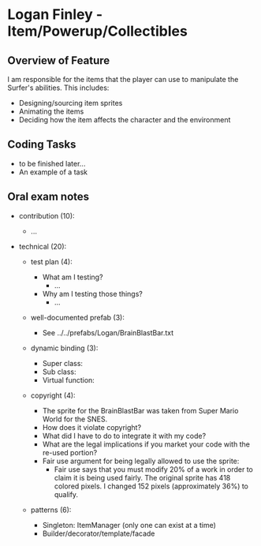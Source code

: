 # Logan Finley - Item/Powerup/Collectibles

## Overview of Feature

I am responsible for the items that the player can use to manipulate the Surfer's abilities. This includes:
- Designing/sourcing item sprites
- Animating the items
- Deciding how the item affects the character and the environment


## Coding Tasks
- to be finished later...
- An example of a task

## Oral exam notes

- contribution (10):
    - ...

- technical (20):
    - test plan (4):
        - What am I testing?
            - ...
        - Why am I testing those things?
            - ...

    - well-documented prefab (3):
        - See ../../prefabs/Logan/BrainBlastBar.txt

    - dynamic binding (3):
        - Super class:
        - Sub class:
        - Virtual function:

    - copyright (4):
        - The sprite for the BrainBlastBar was taken from Super Mario World for the SNES.
        - How does it violate copyright?
        - What did I have to do to integrate it with my code?
        - What are the legal implications if you market your code with the re-used portion?
        - Fair use argument for being legally allowed to use the sprite:
            - Fair use says that you must modify 20% of a work in order to claim it is being used fairly.
            The original sprite has 418 colored pixels. I changed 152 pixels (approximately 36%) to qualify.

    - patterns (6):
        - Singleton: ItemManager (only one can exist at a time)
        - Builder/decorator/template/facade
